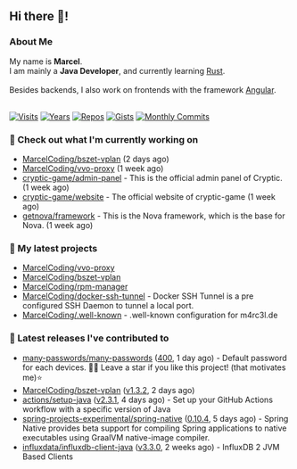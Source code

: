 ## Hi there 👋!




### About Me

My name is **Marcel**.<br>
I am mainly a **Java Developer**, and currently learning [Rust](https://www.rust-lang.org).<br>
<br>
Besides backends, I also work on frontends with the framework [Angular](https://angular.io).
<br>
<br>

[![Visits](https://badges.pufler.dev/visits/MarcelCoding/MarcelCoding?style=flat-square&color=black&logo=github)](https://github.com/MarcelCoding)
[![Years](https://badges.pufler.dev/years/MarcelCoding?style=flat-square&color=black&logo=github)](https://github.com/MarcelCoding)
[![Repos](https://badges.pufler.dev/repos/MarcelCoding?style=flat-square&color=black&logo=github)](https://github.com/MarcelCoding?tab=repositories)
[![Gists](https://badges.pufler.dev/gists/MarcelCoding?style=flat-square&color=black&logo=github)](https://gist.github.com/MarcelCoding)
[![Monthly Commits](https://badges.pufler.dev/commits/monthly/MarcelCoding?style=flat-square&color=black&logo=github)](https://github.com/MarcelCoding)

### 👷 Check out what I'm currently working on

- [MarcelCoding/bszet-vplan](https://github.com/MarcelCoding/bszet-vplan) (2 days ago)
- [MarcelCoding/vvo-proxy](https://github.com/MarcelCoding/vvo-proxy) (1 week ago)
- [cryptic-game/admin-panel](https://github.com/cryptic-game/admin-panel) - This is the official admin panel of Cryptic. (1 week ago)
- [cryptic-game/website](https://github.com/cryptic-game/website) - The official website of cryptic-game (1 week ago)
- [getnova/framework](https://github.com/getnova/framework) - This is the Nova framework, which is the base for Nova. (1 week ago)

### 🌱 My latest projects

- [MarcelCoding/vvo-proxy](https://github.com/MarcelCoding/vvo-proxy)
- [MarcelCoding/bszet-vplan](https://github.com/MarcelCoding/bszet-vplan)
- [MarcelCoding/rpm-manager](https://github.com/MarcelCoding/rpm-manager)
- [MarcelCoding/docker-ssh-tunnel](https://github.com/MarcelCoding/docker-ssh-tunnel) - Docker SSH Tunnel is a pre configured SSH Daemon to tunnel a local port.
- [MarcelCoding/.well-known](https://github.com/MarcelCoding/.well-known) - .well-known configuration for m4rc3l.de

### 🔭 Latest releases I've contributed to

- [many-passwords/many-passwords](https://github.com/many-passwords/many-passwords) ([400](https://github.com/many-passwords/many-passwords/releases/tag/400), 1 day ago) - Default password for each devices. 🐱‍💻 Leave a star if you like this project! (that motivates me)⭐️
- [MarcelCoding/bszet-vplan](https://github.com/MarcelCoding/bszet-vplan) ([v1.3.2](https://github.com/MarcelCoding/bszet-vplan/releases/tag/v1.3.2), 2 days ago)
- [actions/setup-java](https://github.com/actions/setup-java) ([v2.3.1](https://github.com/actions/setup-java/releases/tag/v2.3.1), 4 days ago) - Set up your GitHub Actions workflow with a specific version of Java
- [spring-projects-experimental/spring-native](https://github.com/spring-projects-experimental/spring-native) ([0.10.4](https://github.com/spring-projects-experimental/spring-native/releases/tag/0.10.4), 5 days ago) - Spring Native provides beta support for compiling Spring applications to native executables using GraalVM native-image compiler.
- [influxdata/influxdb-client-java](https://github.com/influxdata/influxdb-client-java) ([v3.3.0](https://github.com/influxdata/influxdb-client-java/releases/tag/v3.3.0), 2 weeks ago) - InfluxDB 2 JVM Based Clients


